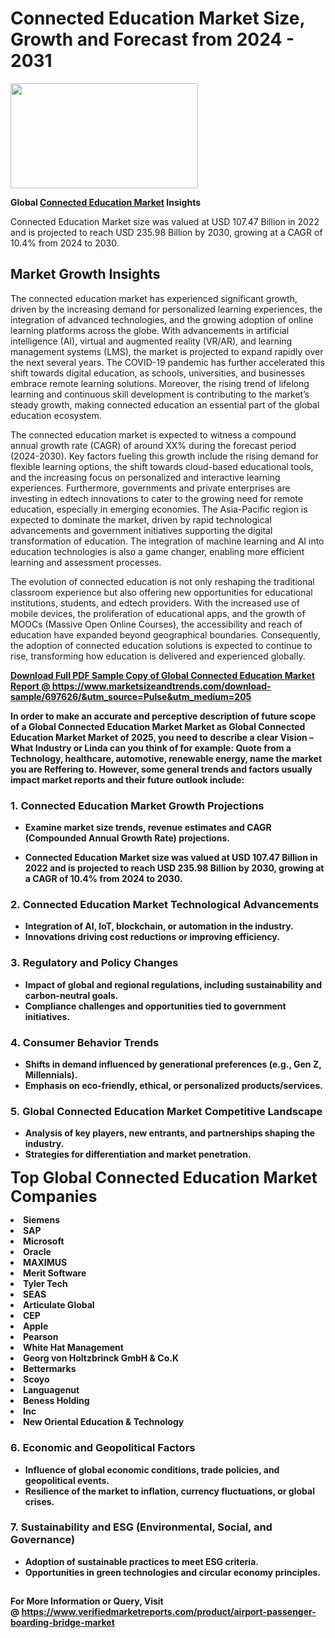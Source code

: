<H1>Connected Education Market Size, Growth and Forecast from 2024 - 2031</H1><img class="aligncenter size-medium wp-image-584254" src="https://thirdeyenews.in/wp-content/uploads/2024/09/Global-Market-Research-300x168.jpeg" alt="" width="300" height="168" /><p><strong>Global&nbsp;<a href="https://www.marketsizeandtrends.com/download-sample/697626/&amp;utm_source=Pulse&amp;utm_medium=205">Connected Education Market</a> Insights</strong></p><p>Connected Education Market size was valued at USD 107.47 Billion in 2022 and is projected to reach USD 235.98 Billion by 2030, growing at a CAGR of 10.4% from 2024 to 2030.</p><p><h2>Market Growth Insights</h2> <p>The connected education market has experienced significant growth, driven by the increasing demand for personalized learning experiences, the integration of advanced technologies, and the growing adoption of online learning platforms across the globe. With advancements in artificial intelligence (AI), virtual and augmented reality (VR/AR), and learning management systems (LMS), the market is projected to expand rapidly over the next several years. The COVID-19 pandemic has further accelerated this shift towards digital education, as schools, universities, and businesses embrace remote learning solutions. Moreover, the rising trend of lifelong learning and continuous skill development is contributing to the market’s steady growth, making connected education an essential part of the global education ecosystem.</p> <p><strong><a href="#"></a></strong></p> <p>The connected education market is expected to witness a compound annual growth rate (CAGR) of around XX% during the forecast period (2024-2030). Key factors fueling this growth include the rising demand for flexible learning options, the shift towards cloud-based educational tools, and the increasing focus on personalized and interactive learning experiences. Furthermore, governments and private enterprises are investing in edtech innovations to cater to the growing need for remote education, especially in emerging economies. The Asia-Pacific region is expected to dominate the market, driven by rapid technological advancements and government initiatives supporting the digital transformation of education. The integration of machine learning and AI into education technologies is also a game changer, enabling more efficient learning and assessment processes.</p> <p>The evolution of connected education is not only reshaping the traditional classroom experience but also offering new opportunities for educational institutions, students, and edtech providers. With the increased use of mobile devices, the proliferation of educational apps, and the growth of MOOCs (Massive Open Online Courses), the accessibility and reach of education have expanded beyond geographical boundaries. Consequently, the adoption of connected education solutions is expected to continue to rise, transforming how education is delivered and experienced globally.</p> <p><strong><a href="#"></p><p><span class=""><strong>Download Full PDF Sample Copy of Global Connected Education Market Report</strong> @ <a href="https://www.marketsizeandtrends.com/download-sample/697626/&amp;utm_source=Pulse&amp;utm_medium=205" target="_blank">https://www.marketsizeandtrends.com/download-sample/697626/&amp;utm_source=Pulse&amp;utm_medium=205</a></span></p><p>In order to make an accurate and perceptive description of future scope of a Global&nbsp;Connected Education Market Market as Global&nbsp;Connected Education Market Market of 2025, you need to describe a clear Vision &ndash; What Industry or Linda can you think of for example: Quote from a Technology, healthcare, automotive, renewable energy, name the market you are Reffering to. However, some general trends and factors usually impact market reports and their future outlook include:</p><h3>1.&nbsp;<strong>Connected Education Market Growth Projections</strong></h3><ul><li>Examine market size trends, revenue estimates and CAGR (Compounded Annual Growth Rate) projections.</li><li><p>Connected Education Market size was valued at USD 107.47 Billion in 2022 and is projected to reach USD 235.98 Billion by 2030, growing at a CAGR of 10.4% from 2024 to 2030.</p></li></ul><h3>2.&nbsp;<strong>Connected Education Market Technological Advancements</strong></h3><ul><li>Integration of AI, IoT, blockchain, or automation in the industry.</li><li>Innovations driving cost reductions or improving efficiency.</li></ul><h3>3.&nbsp;<strong>Regulatory and Policy Changes</strong></h3><ul><li>Impact of global and regional regulations, including sustainability and carbon-neutral goals.</li><li>Compliance challenges and opportunities tied to government initiatives.</li></ul><h3>4.&nbsp;<strong>Consumer Behavior Trends</strong></h3><ul><li>Shifts in demand influenced by generational preferences (e.g., Gen Z, Millennials).</li><li>Emphasis on eco-friendly, ethical, or personalized products/services.</li></ul><h3>5.&nbsp;<strong>Global Connected Education Market Competitive Landscape</strong></h3><ul><li>Analysis of key players, new entrants, and partnerships shaping the industry.</li><li>Strategies for differentiation and market penetration.</li></ul><p data-pm-slice="1 1 []"><span style="color: inherit; font-family: inherit; font-size: 25px;">Top Global Connected Education Market Companies</span></p><div class="" data-test-id=""><p><li>Siemens</li><li> SAP</li><li> Microsoft</li><li> Oracle</li><li> MAXIMUS</li><li> Merit Software</li><li> Tyler Tech</li><li> SEAS</li><li> Articulate Global</li><li> CEP</li><li> Apple</li><li> Pearson</li><li> White Hat Management</li><li> Georg von Holtzbrinck GmbH & Co.K</li><li> Bettermarks</li><li> Scoyo</li><li> Languagenut</li><li> Beness Holding</li><li> Inc</li><li> New Oriental Education & Technology</li></p></div><h3>6.&nbsp;<strong>Economic and Geopolitical Factors</strong></h3><ul><li>Influence of global economic conditions, trade policies, and geopolitical events.</li><li>Resilience of the market to inflation, currency fluctuations, or global crises.</li></ul><h3>7.&nbsp;<strong>Sustainability and ESG (Environmental, Social, and Governance)</strong></h3><ul><li>Adoption of sustainable practices to meet ESG criteria.</li><li>Opportunities in green technologies and circular economy principles.</li></ul><h2><strong style="font-size: 14px;">For More Information or Query, Visit @&nbsp;</strong><a style="background-color: #ffffff; font-size: 14px;" href="https://www.marketsizeandtrends.com/report/connected-education-market/" target="_blank">https://www.verifiedmarketreports.com/product/airport-passenger-boarding-bridge-market</a></h2>
